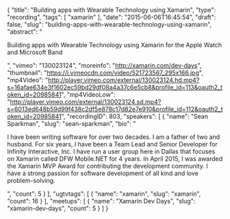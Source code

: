 {
  "title": "Building apps with Wearable Technology using Xamarin",
  "type": "recording",
  "tags": [
    "xamarin"
  ],
  "date": "2015-06-06T16:45:54",
  "draft": false,
  "slug": "building-apps-with-wearable-technology-using-xamarin",
  "abstract": "<p>Building apps with Wearable Technology using Xamarin for the Apple Watch and Microsoft Band</p>",
  "vimeo": "130023124",
  "moreinfo": "http://xamarin.com/dev-days",
  "thumbnail": "https://i.vimeocdn.com/video/521723567_295x166.jpg",
  "mp4Video": "http://player.vimeo.com/external/130023124.hd.mp4?s=16afae634e3f1602ec59bd29df08a4a37c6e5cb8&profile_id=113&oauth2_token_id=20985841",
  "mp4VideoLow": "http://player.vimeo.com/external/130023124.sd.mp4?s=6013ed648b59d99f438c2df5e878c17d82e7e910&profile_id=112&oauth2_token_id=20985841",
  "recordingID": 803,
  "speakers": [
    {
      "name": "Sean Sparkman",
      "slug": "sean-sparkman",
      "bio": "<p>I have been writing software for over two decades. I am a father of two and husband. For six years, I have been a Team Lead and Senior Developer for Infinity Interactive, Inc. I have run a user group here in Dallas that focuses on Xamarin called DFW Mobile.NET for 4 years. In April 2015, I was awarded the Xamarin MVP Award for contributing the development community. I have a strong passion for software development of all kind and love problem-solving.</p>",
      "count": 5
    }
  ],
  "ugtvtags": [
    {
      "name": "xamarin",
      "slug": "xamarin",
      "count": 16
    }
  ],
  "meetups": [
    {
      "name": "Xamarin Dev Days",
      "slug": "xamarin-dev-days",
      "count": 5
    }
  ]
}